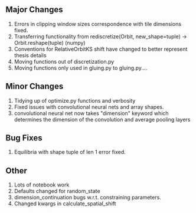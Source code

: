 Major Changes
-------------
1. Errors in clipping window sizes correspondence with tile dimensions fixed.
2. Transferring functionality from rediscretize(Orbit, new_shape=tuple) -> Orbit.reshape(tuple) (numpy)
3. Conventions for RelativeOrbitKS shift have changed to better represent thesis details
4. Moving functions out of discretization.py
5. Moving functions only used in gluing.py to gluing.py....


Minor Changes
-------------
1. Tidying up of optimize.py functions and verbosity 
2. Fixed issues with convolutional neural nets and array shapes.
3. convolutional neural net now takes "dimension" keyword which determines the dimension of the convolution and
average pooling layers

Bug Fixes
---------
1. Equilibria with shape tuple of len 1 error fixed. 

Other
-----
1. Lots of notebook work
2. Defaults changed for random_state
3. dimension_continuation bugs w.r.t. constraining parameters. 
4. Changed kwargs in calculate_spatial_shift